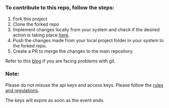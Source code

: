 # 

### To contribute to this repo, follow the steps:

1. Fork this project
2. Clone the forked repo
3. Implement changes locally from your system and check if the desired action is taking place [here](https://twitter.com/Jotaro07115318).
4. Push the changes made from your local project folder in your system to the forked repo.
5. Create a PR to merge the changes to the main repository.

Refer to this [blog](https://www.rowjee.com/blog/git_up_and_running) if you are facing problems with git.

### Note:

Please do not misuse the api keys and access keys. Please follow the [rules and regulations](https://help.twitter.com/en/rules-and-policies/twitter-automation). 

The keys will expire as soon as the event ends.

